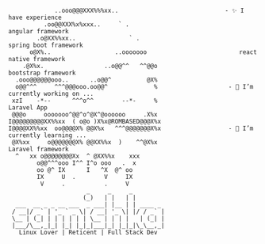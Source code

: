      
                 ..ooo@@@XXX%%%xx..                              - ✨ I have experience
              .oo@@XXX%x%xxx..     ` .                               angular framework 
            .o@XX%%xx..               ` .                            spring boot framework
          o@X%..                  ..ooooooo                          react native framework
        .@X%x.                 ..o@@^^   ^^@@o                       bootstrap framework
      .ooo@@@@@@ooo..      ..o@@^          @X%
      o@@^^^     ^^^@@@ooo.oo@@^             %                    - 🔭 I’m currently working on ...
     xzI    -*--      ^^^o^^        --*-     %                       Laravel App
     @@@o     ooooooo^@@^o^@X^@oooooo     .X%x
    I@@@@@@@@@XX%%xx  ( o@o )X%x@ROMBASED@@@X%x
    I@@@@XX%%xx  oo@@@@X% @@X%x   ^^^@@@@@@@X%x                   - 🌱 I’m currently learning ...
     @X%xx     o@@@@@@@X% @@XX%%x  )    ^^@X%x                       Laravel framework
      ^   xx o@@@@@@@@Xx  ^ @XX%%x    xxx
            o@@^^^ooo I^^ I^o ooo   .  x
            oo @^ IX      I   ^X  @^ oo
            IX     U  .        V     IX
             V     .           .     V
                          _     _     _         
                         (_)   | |   | |        
      ___  __ _ _ __ ___  _ ___| |__ | | ____ _ 
     / __|/ _` | '_ ` _ \| / __| '_ \| |/ / _` |
     \__ | (_| | | | | | | \__ | | | |   | (_| |
     |___/\__,_|_| |_| |_|_|___|_| |_|_|\_\__,_|
       Linux Lover | Reticent | Full Stack Dev  
                                            
                                            

<!--
**lahirusamishka/lahirusamishka** is a ✨ _special_ ✨ repository because its `README.md` (this file) appears on your GitHub profile.

Here are some ideas to get you started:

- 🔭 I’m currently working on ...
- 🌱 I’m currently learning ...
- 👯 I’m looking to collaborate on ...
- 🤔 I’m looking for help with ...
- 💬 Ask me about ...
- 📫 How to reach me: ...
- 😄 Pronouns: ...
- ⚡ Fun fact: ...
-->
